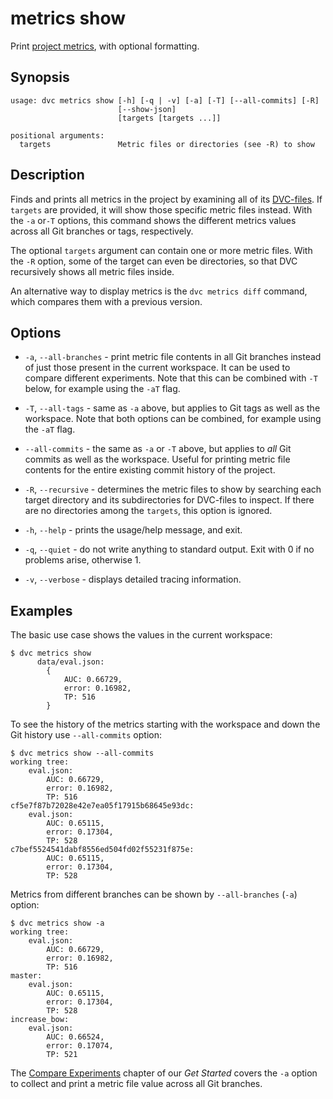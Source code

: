 # metrics show

Print [project metrics](/doc/command-reference/metrics), with optional
formatting.

## Synopsis

```usage
usage: dvc metrics show [-h] [-q | -v] [-a] [-T] [--all-commits] [-R]
                        [--show-json]
                        [targets [targets ...]]

positional arguments:
  targets               Metric files or directories (see -R) to show
```

## Description

Finds and prints all metrics in the <abbr>project</abbr> by examining all of its
[DVC-files](/doc/user-guide/dvc-file-format). If `targets` are provided, it will
show those specific metric files instead. With the `-a` or`-T` options, this
command shows the different metrics values across all Git branches or tags,
respectively.

The optional `targets` argument can contain one or more metric files. With the
`-R` option, some of the target can even be directories, so that DVC recursively
shows all metric files inside.

An alternative way to display metrics is the `dvc metrics diff` command, which
compares them with a previous version.

## Options

- `-a`, `--all-branches` - print metric file contents in all Git branches
  instead of just those present in the current workspace. It can be used to
  compare different experiments. Note that this can be combined with `-T` below,
  for example using the `-aT` flag.

- `-T`, `--all-tags` - same as `-a` above, but applies to Git tags as well as
  the workspace. Note that both options can be combined, for example using the
  `-aT` flag.

- `--all-commits` - the same as `-a` or `-T` above, but applies to _all_ Git  
  commits as well as the workspace. Useful for printing metric file contents for
  the entire existing commit history of the project.

- `-R`, `--recursive` - determines the metric files to show by searching each
  target directory and its subdirectories for DVC-files to inspect. If there are
  no directories among the `targets`, this option is ignored.

- `-h`, `--help` - prints the usage/help message, and exit.

- `-q`, `--quiet` - do not write anything to standard output. Exit with 0 if no
  problems arise, otherwise 1.

- `-v`, `--verbose` - displays detailed tracing information.

## Examples

The basic use case shows the values in the current workspace:

```dvc
$ dvc metrics show
      data/eval.json:
		{
		    AUC: 0.66729,
		    error: 0.16982,
		    TP: 516
		}
```

To see the history of the metrics starting with the workspace and down the Git
history use `--all-commits` option:

```dvc
$ dvc metrics show --all-commits
working tree:
	eval.json:
        AUC: 0.66729,
        error: 0.16982,
        TP: 516
cf5e7f87b72028e42e7ea05f17915b68645e93dc:
	eval.json:
        AUC: 0.65115,
        error: 0.17304,
        TP: 528
c7bef5524541dabf8556ed504fd02f55231f875e:
        AUC: 0.65115,
        error: 0.17304,
        TP: 528
```

Metrics from different branches can be shown by `--all-branches` (`-a`) option:

```dvc
$ dvc metrics show -a
working tree:
	eval.json:
        AUC: 0.66729,
        error: 0.16982,
        TP: 516
master:
	eval.json:
        AUC: 0.65115,
        error: 0.17304,
        TP: 528
increase_bow:
	eval.json:
        AUC: 0.66524,
        error: 0.17074,
        TP: 521
```

The [Compare Experiments](/doc/tutorials/get-started/compare-experiments)
chapter of our _Get Started_ covers the `-a` option to collect and print a
metric file value across all Git branches.
